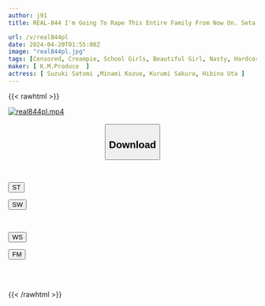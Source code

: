 ```yaml
---
author: j91
title: REAL-844 I'm Going To Rape This Entire Family From Now On. Seta Ward Isoya

url: /v/real844pl
date: 2024-04-20T01:55:00Z
image: "real844pl.jpg"
tags: [Censored, Creampie, School Girls, Beautiful Girl, Nasty, Hardcore, (tag-censored), Deep Throating	]
maker: [ K.M.Produce  ]
actress: [ Suzuki Satomi ,Minami Kozue, Kurumi Sakura, Hibino Uta ]
---
```



{{< rawhtml >}}

<div class="video" data-videoid="KZqlp9J9a2t4AR">
    <a href="javascript:;">
        <img src="/v/real844pl/real844pl.jpg" width="WIDTH" height="HEIGHT" alt="real844pl.mp4" loading="lazy">
    </a>
</div>

<script type="text/javascript" src="https://j91.asia/asset/on-demand-st.js"></script>

<br>
  <link rel="stylesheet" href="https://j91.asia/asset/bs5.css">
  
  <center>
  <button class="btn btn-primary" type="button" data-bs-toggle="collapse" data-bs-target=".multi-collapse" aria-expanded="false" aria-controls="multiCollapseExample1 multiCollapseExample2"><h2>Download</h2></button></center>
</p>
<div class="row">
  <div class="col">
    <div class="collapse multi-collapse" id="multiCollapseExample1">
      <div class="card card-body">
	      	      <br>
<div class="buttons">  
<p><a href="https://streamtape.to/v/KZqlp9J9a2t4AR" target="_blank"><button class="btn-hover color-3"><i class="fa fa-download"></i> ST</button></a></p>
<p><a href="https://asnwish.com/rr2aj8aaglt3" target="_blank"><button class="btn-hover color-2"><i class="fa fa-download"></i> SW</button></a></p></div>
    </div>
  </div>
</div>
  <div class="col">
    <div class="collapse multi-collapse" id="multiCollapseExample2">
      <div class="card card-body">
	      <br>
<div class="buttons">
<p><a href="https://wolfstream.tv/l77ds34ff0b7"><button class="btn-hover color-9"><i class="fa fa-download"></i> WS</button></a></p>
<p><a href="https://filemoon.sx/d/v3ul0kx11wgw"><button class="btn-hover color-8"><i class="fa fa-download"></i> FM</button></a></p></div>
<br><br>
      </div>
    </div>
  </div>
</div>

{{< /rawhtml >}}